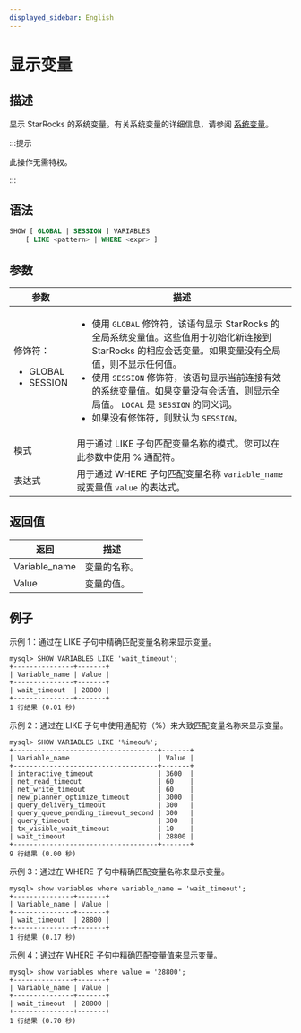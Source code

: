 ```yaml
---
displayed_sidebar: English
---
```


# 显示变量

## 描述

显示 StarRocks 的系统变量。有关系统变量的详细信息，请参阅 [系统变量](../../../reference/System_variable.md)。

:::提示

此操作无需特权。

:::

## 语法

```SQL
SHOW [ GLOBAL | SESSION ] VARIABLES
    [ LIKE <pattern> | WHERE <expr> ]
```

## 参数

| **参数**          | **描述**                                              |
| ---------------------- | ------------------------------------------------------------ |
| 修饰符：<ul><li>GLOBAL</li><li>SESSION</li></ul> | <ul><li>使用 `GLOBAL` 修饰符，该语句显示 StarRocks 的全局系统变量值。这些值用于初始化新连接到 StarRocks 的相应会话变量。如果变量没有全局值，则不显示任何值。</li><li>使用 `SESSION` 修饰符，该语句显示当前连接有效的系统变量值。如果变量没有会话值，则显示全局值。 `LOCAL` 是 `SESSION` 的同义词。</li><li>如果没有修饰符，则默认为 `SESSION`。</li></ul> |
| 模式                | 用于通过 LIKE 子句匹配变量名称的模式。您可以在此参数中使用 % 通配符。 |
| 表达式                   | 用于通过 WHERE 子句匹配变量名称 `variable_name` 或变量值 `value` 的表达式。|

## 返回值

| **返回**    | **描述**            |
| ------------- | -------------------------- |
| Variable_name | 变量的名称。  |
| Value         | 变量的值。 |

## 例子

示例 1：通过在 LIKE 子句中精确匹配变量名称来显示变量。

```Plain
mysql> SHOW VARIABLES LIKE 'wait_timeout';
+---------------+-------+
| Variable_name | Value |
+---------------+-------+
| wait_timeout  | 28800 |
+---------------+-------+
1 行结果 (0.01 秒)
```

示例 2：通过在 LIKE 子句中使用通配符（%）来大致匹配变量名称来显示变量。

```Plain
mysql> SHOW VARIABLES LIKE '%imeou%';
+------------------------------------+-------+
| Variable_name                      | Value |
+------------------------------------+-------+
| interactive_timeout                | 3600  |
| net_read_timeout                   | 60    |
| net_write_timeout                  | 60    |
| new_planner_optimize_timeout       | 3000  |
| query_delivery_timeout             | 300   |
| query_queue_pending_timeout_second | 300   |
| query_timeout                      | 300   |
| tx_visible_wait_timeout            | 10    |
| wait_timeout                       | 28800 |
+------------------------------------+-------+
9 行结果 (0.00 秒)
```

示例 3：通过在 WHERE 子句中精确匹配变量名称来显示变量。

```Plain
mysql> show variables where variable_name = 'wait_timeout';
+---------------+-------+
| Variable_name | Value |
+---------------+-------+
| wait_timeout  | 28800 |
+---------------+-------+
1 行结果 (0.17 秒)
```

示例 4：通过在 WHERE 子句中精确匹配变量值来显示变量。

```Plain
mysql> show variables where value = '28800';
+---------------+-------+
| Variable_name | Value |
+---------------+-------+
| wait_timeout  | 28800 |
+---------------+-------+
1 行结果 (0.70 秒)
```

